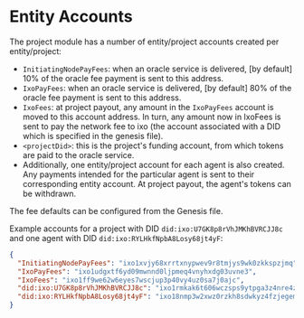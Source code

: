 # Entity Accounts

The project module has a number of entity/project accounts created per
entity/project:

- `InitiatingNodePayFees`: when an oracle service is delivered, \[by default\] 10% of
  the oracle fee payment is sent to this address.
- `IxoPayFees`: when an oracle service is delivered, \[by default\] 80% of the
  oracle fee payment is sent to this address.
- `IxoFees`: at project payout, any amount in the `IxoPayFees` account is moved to this
  account address. In turn, any amount now in IxoFees is sent to pay the network fee to ixo (the account associated with a DID which is
  specified in the genesis file).
- `<projectDid>`: this is the project's funding account, from which tokens
  are paid to the oracle service.
- Additionally, one entity/project account for each agent is also created. Any
  payments intended for the particular agent is sent to their corresponding
  entity account. At project payout, the agent's tokens can be withdrawn.

The fee defaults can be configured from the Genesis file.

Example accounts for a project with DID `did:ixo:U7GK8p8rVhJMKhBVRCJJ8c` and one
agent with DID `did:ixo:RYLHkfNpbA8Losy68jt4yF`:

```json
{
  "InitiatingNodePayFees": "ixo1xvjy68xrrtxnypwev9r8tmjys9wk0zkkspzjmq",
  "IxoPayFees": "ixo1udgxtf6yd09mwnnd0ljpmeq4vnyhxdg03uvne3",
  "IxoFees": "ixo1ff9we62w6eyes7wscjup3p40vy4uz0sa7j0ajc",
  "did:ixo:U7GK8p8rVhJMKhBVRCJJ8c": "ixo1rmkak6t606wczsps9ytpga3z4nre4z3nwc04p8",
  "did:ixo:RYLHkfNpbA8Losy68jt4yF": "ixo18nmp3w2xwz0rzkh8sdwkyz4fzjegemtx9vw3ky"
}
```
